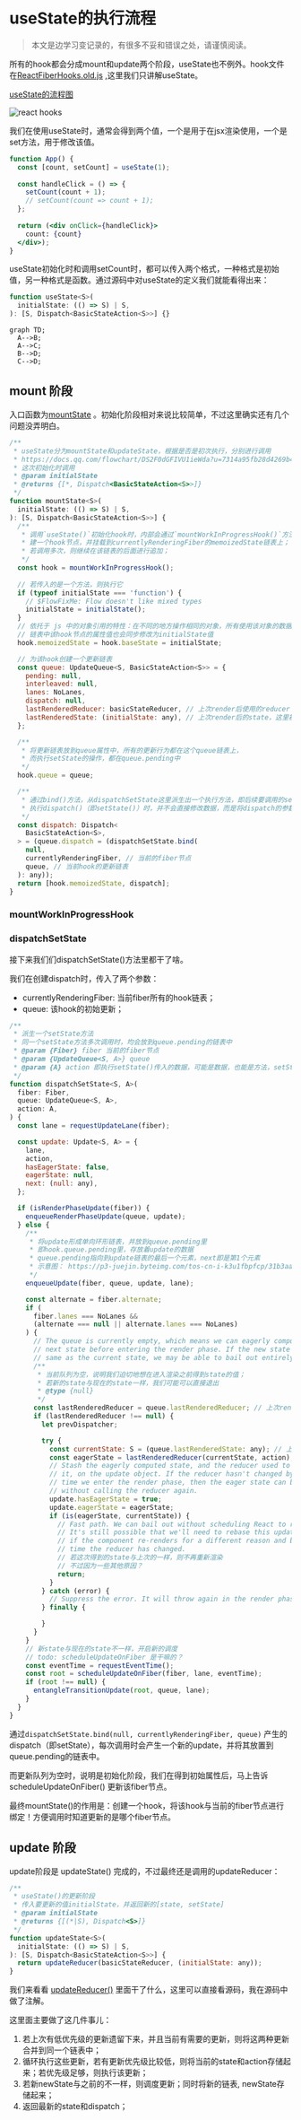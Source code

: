 # useState的执行流程

> 本文是边学习变记录的，有很多不妥和错误之处，请谨慎阅读。

所有的hook都会分成mount和update两个阶段，useState也不例外。hook文件在[ReactFiberHooks.old.js](https://github.com/wenzi0github/react/blob/e82bc5ac1f393c05eda5c4c1f7167c3c37bf072e/packages/react-reconciler/src/ReactFiberHooks.old.js) ,这里我们只讲解useState。

[useState的流程图](https://docs.qq.com/flowchart/DS2F0dGFIVU1ieWda?u=7314a95fb28d4269b44c0026faa673b7)

![react hooks](https://miro.medium.com/max/1368/1*R-oovJm4IQBLDjZy6DvbBg.png)

我们在使用useState时，通常会得到两个值，一个是用于在jsx渲染使用，一个是set方法，用于修改该值。

```jsx
function App() {
  const [count, setCount] = useState(1);
  
  const handleClick = () => {
    setCount(count + 1);
    // setCount(count => count + 1);
  };
  
  return (<div onClick={handleClick}>
    count: {count}
  </div>);
}
```

useState初始化时和调用setCount时，都可以传入两个格式，一种格式是初始值，另一种格式是函数。通过源码中对useState的定义我们就能看得出来：

```javascript
function useState<S>(
  initialState: (() => S) | S,
): [S, Dispatch<BasicStateAction<S>>] {}
```

```mermaid
graph TD;
  A-->B;
  A-->C;
  B-->D;
  C-->D;
```

## mount 阶段

入口函数为[mountState](https://github.com/wenzi0github/react/blob/d7f0153e0ed576519f6de85be6c603c5fd5a6d7d/packages/react-reconciler/src/ReactFiberHooks.old.js#L1585) 。初始化阶段相对来说比较简单，不过这里确实还有几个问题没弄明白。

```javascript
/**
 * useState分为mountState和updateState，根据是否是初次执行，分别进行调用
 * https://docs.qq.com/flowchart/DS2F0dGFIVU1ieWda?u=7314a95fb28d4269b44c0026faa673b7
 * 这次初始化时调用
 * @param initialState
 * @returns {[*, Dispatch<BasicStateAction<S>>]}
 */
function mountState<S>(
  initialState: (() => S) | S,
): [S, Dispatch<BasicStateAction<S>>] {
  /**
   * 调用`useState()`初始化hook时，内部会通过`mountWorkInProgressHook()`方法创
   * 建一个hook节点，并挂载到currentlyRenderingFiber的memoizedState链表上；
   * 若调用多次，则继续在该链表的后面进行追加；
   */
  const hook = mountWorkInProgressHook();
  
  // 若传入的是一个方法，则执行它
  if (typeof initialState === 'function') {
    // $FlowFixMe: Flow doesn't like mixed types
    initialState = initialState();
  }
  // 依托于 js 中的对象引用的特性：在不同的地方操作相同的对象，所有使用该对象的数据都会发生变化
  // 链表中该hook节点的属性值也会同步修改为initialState值
  hook.memoizedState = hook.baseState = initialState;

  // 为该hook创建一个更新链表
  const queue: UpdateQueue<S, BasicStateAction<S>> = {
    pending: null,
    interleaved: null,
    lanes: NoLanes,
    dispatch: null,
    lastRenderedReducer: basicStateReducer, // 上次render后使用的reducer
    lastRenderedState: (initialState: any), // 上次render后的state，这里初始化时，即为传入时的值
  };

  /**
   * 将更新链表放到queue属性中，所有的更新行为都在这个queue链表上，
   * 而执行setState的操作，都在queue.pending中
   */
  hook.queue = queue;

  /**
   * 通过bind()方法，从dispatchSetState这里派生出一个执行方法，即后续要调用的setState()
   * 执行dispatch()（即setState()）时，并不会直接修改数据，而是将dispatch的参数放到链表中，统一调度进行更新
   */
  const dispatch: Dispatch<
    BasicStateAction<S>,
  > = (queue.dispatch = (dispatchSetState.bind(
    null,
    currentlyRenderingFiber, // 当前的fiber节点
    queue, // 当前hook的更新链表
  ): any));
  return [hook.memoizedState, dispatch];
}
```

### mountWorkInProgressHook



### dispatchSetState

接下来我们们dispatchSetState()方法里都干了啥。

我们在创建dispatch时，传入了两个参数：

* currentlyRenderingFiber: 当前fiber所有的hook链表；
* queue: 该hook的初始更新；

```javascript
/**
 * 派生一个setState方法
 * 同一个setState方法多次调用时，均会放到queue.pending的链表中
 * @param {Fiber} fiber 当前的fiber节点
 * @param {UpdateQueue<S, A>} queue
 * @param {A} action 即执行setState()传入的数据，可能是数据，也能是方法，setState(1) 或 setState(prevState => prevState+1);
 */
function dispatchSetState<S, A>(
  fiber: Fiber,
  queue: UpdateQueue<S, A>,
  action: A,
) {
  const lane = requestUpdateLane(fiber);

  const update: Update<S, A> = {
    lane,
    action,
    hasEagerState: false,
    eagerState: null,
    next: (null: any),
  };

  if (isRenderPhaseUpdate(fiber)) {
    enqueueRenderPhaseUpdate(queue, update);
  } else {
    /**
     * 将update形成单向环形链表，并放到queue.pending里
     * 即hook.queue.pending里，存放着update的数据
     * queue.pending指向到update链表的最后一个元素，next即是第1个元素
     * 示意图： https://p3-juejin.byteimg.com/tos-cn-i-k3u1fbpfcp/31b3aa9d0f5d4284af1db2c73ea37b9a~tplv-k3u1fbpfcp-zoom-in-crop-mark:1304:0:0:0.awebp
     */
    enqueueUpdate(fiber, queue, update, lane);

    const alternate = fiber.alternate;
    if (
      fiber.lanes === NoLanes &&
      (alternate === null || alternate.lanes === NoLanes)
    ) {
      // The queue is currently empty, which means we can eagerly compute the
      // next state before entering the render phase. If the new state is the
      // same as the current state, we may be able to bail out entirely.
      /**
       * 当前队列为空，说明我们迫切地想在进入渲染之前得到state的值；
       * 若新的state与现在的state一样，我们可能可以直接退出
       * @type {null}
       */
      const lastRenderedReducer = queue.lastRenderedReducer; // 上次render后的reducer，在mount时即basicStateReducer
      if (lastRenderedReducer !== null) {
        let prevDispatcher;

        try {
          const currentState: S = (queue.lastRenderedState: any); // 上次render后的state，mount时为传入的initialState
          const eagerState = lastRenderedReducer(currentState, action);
          // Stash the eagerly computed state, and the reducer used to compute
          // it, on the update object. If the reducer hasn't changed by the
          // time we enter the render phase, then the eager state can be used
          // without calling the reducer again.
          update.hasEagerState = true;
          update.eagerState = eagerState;
          if (is(eagerState, currentState)) {
            // Fast path. We can bail out without scheduling React to re-render.
            // It's still possible that we'll need to rebase this update later,
            // if the component re-renders for a different reason and by that
            // time the reducer has changed.
            // 若这次得到的state与上次的一样，则不再重新渲染
            // 不过因为一些其他原因？
            return;
          }
        } catch (error) {
          // Suppress the error. It will throw again in the render phase.
        } finally {

        }
      }
    }
    // 新state与现在的state不一样，开启新的调度
    // todo: scheduleUpdateOnFiber 是干嘛的？
    const eventTime = requestEventTime();
    const root = scheduleUpdateOnFiber(fiber, lane, eventTime);
    if (root !== null) {
      entangleTransitionUpdate(root, queue, lane);
    }
  }
}
```

通过`dispatchSetState.bind(null, currentlyRenderingFiber, queue)` 产生的dispatch（即setState），每次调用时会产生一个新的update，并将其放置到queue.pending的链表中。

而更新队列为空时，说明是初始化阶段，我们在得到初始属性后，马上告诉 scheduleUpdateOnFiber() 更新该fiber节点。

最终mountState()的作用是：创建一个hook，将该hook与当前的fiber节点进行绑定！方便调用时知道更新的是哪个fiber节点。

## update 阶段

update阶段是 updateState() 完成的，不过最终还是调用的updateReducer：

```javascript
/**
 * useState()的更新阶段
 * 传入要更新的值initialState，并返回新的[state, setState]
 * @param initialState
 * @returns {[(*|S), Dispatch<S>]}
 */
function updateState<S>(
  initialState: (() => S) | S,
): [S, Dispatch<BasicStateAction<S>>] {
  return updateReducer(basicStateReducer, (initialState: any));
}
```

我们来看看 [updateReducer()](https://github.com/wenzi0github/react/blob/d7f0153e0ed576519f6de85be6c603c5fd5a6d7d/packages/react-reconciler/src/ReactFiberHooks.old.js#L791) 里面干了什么，这里可以直接看源码，我在源码中做了注解。

这里面主要做了这几件事儿：

1. 若上次有低优先级的更新遗留下来，并且当前有需要的更新，则将这两种更新合并到同一个链表中；
2. 循环执行这些更新，若有更新优先级比较低，则将当前的state和action存储起来；若优先级足够，则执行该更新；
3. 若新newState与之前的不一样，则调度更新；同时将新的链表, newState存储起来；
4. 返回最新的state和dispatch；
